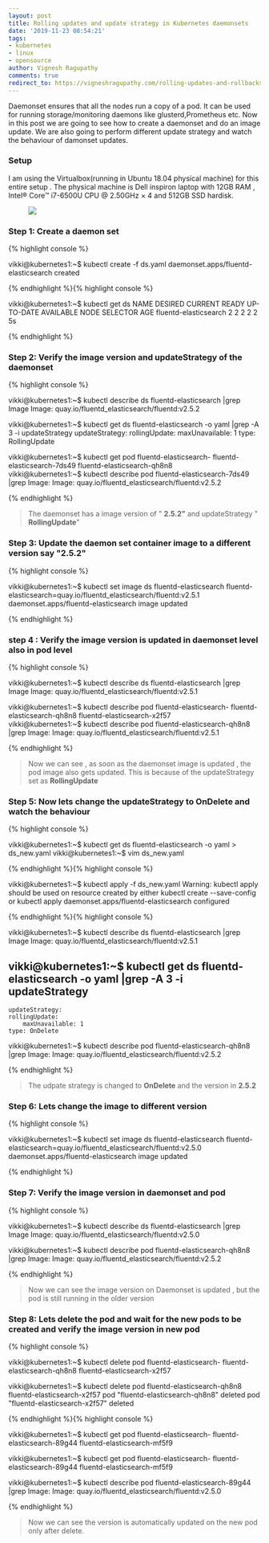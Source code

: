 ```yaml
---
layout: post
title: Rolling updates and update strategy in Kubernetes daemonsets
date: '2019-11-23 08:54:21'
tags:
- kubernetes
- linux
- opensource
author: Vignesh Ragupathy
comments: true
redirect_to: https://vigneshragupathy.com/rolling-updates-and-rollbacks-in-kubernetes/
---
```

Daemonset ensures that all the nodes run a copy of a pod. It can be used for running storage/monitoring daemons like glusterd,Prometheus etc. Now in this post we are going to see how to create a daemonset and do an image update. We are also going to perform different update strategy and watch the behaviour of damonset updates.

### **Setup**

I am using the Virtualbox(running in Ubuntu 18.04 physical machine) for this entire setup . The physical machine is Dell inspiron laptop with 12GB RAM , Intel® Core™ i7-6500U CPU @ 2.50GHz × 4 and 512GB SSD hardisk.

<!--kg-card-begin: image--><figure class="kg-card kg-image-card"><img src="/content/images/2019/11/Screenshot-from-2019-11-23-11-56-54-1.png" class="kg-image"></figure><!--kg-card-end: image-->
### Step 1: Create a daemon set 
{% highlight console %}

vikki@kubernetes1:~$ kubectl create -f ds.yaml 
daemonset.apps/fluentd-elasticsearch created

{% endhighlight %}<!--kg-card-begin: html--><script src="https://gist.github.com/vigneshragupathy/467337d30e6018fae4d33af6d762f36d.js"></script><!--kg-card-end: html-->{% highlight console %}

vikki@kubernetes1:~$ kubectl get ds
NAME DESIRED CURRENT READY UP-TO-DATE AVAILABLE NODE SELECTOR AGE
fluentd-elasticsearch 2 2 2 2 2 <none> 5s

{% endhighlight %}
### Step 2: Verify the image version and updateStrategy of the daemonset
{% highlight console %}

vikki@kubernetes1:~$ kubectl describe ds fluentd-elasticsearch |grep Image
    Image: quay.io/fluentd_elasticsearch/fluentd:v2.5.2

vikki@kubernetes1:~$ kubectl get ds fluentd-elasticsearch -o yaml |grep -A 3 -i updateStrategy
    updateStrategy:
    rollingUpdate:
        maxUnavailable: 1
    type: RollingUpdate

vikki@kubernetes1:~$ kubectl get pod fluentd-elasticsearch-
fluentd-elasticsearch-7ds49 fluentd-elasticsearch-qh8n8  
vikki@kubernetes1:~$ kubectl describe pod fluentd-elasticsearch-7ds49 |grep Image:
    Image: quay.io/fluentd_elasticsearch/fluentd:v2.5.2
    

{% endhighlight %}

> The daemonset has a image version of " **2.5.2"** and updateStrategy " **RollingUpdate**"

### Step 3: Update the daemon set container image to a different version say "2.5.2" 
{% highlight console %}

vikki@kubernetes1:~$ kubectl set image ds fluentd-elasticsearch fluentd-elasticsearch=quay.io/fluentd_elasticsearch/fluentd:v2.5.1
daemonset.apps/fluentd-elasticsearch image updated

{% endhighlight %}
### step 4 : Verify the image version is updated in daemonset level also in pod level
{% highlight console %}

vikki@kubernetes1:~$ kubectl describe ds fluentd-elasticsearch |grep Image
    Image: quay.io/fluentd_elasticsearch/fluentd:v2.5.1

vikki@kubernetes1:~$ kubectl describe pod fluentd-elasticsearch-
fluentd-elasticsearch-qh8n8 fluentd-elasticsearch-x2f57  
vikki@kubernetes1:~$ kubectl describe pod fluentd-elasticsearch-qh8n8 |grep Image:
    Image: quay.io/fluentd_elasticsearch/fluentd:v2.5.1

{% endhighlight %}

> Now we can see , as soon as the daemonset image is updated , the pod image also gets updated. This is because of the updateStrategy set as **RollingUpdate**

### Step 5: Now lets change the updateStrategy to OnDelete and watch the behaviour
{% highlight console %}

vikki@kubernetes1:~$ kubectl get ds fluentd-elasticsearch -o yaml > ds_new.yaml 
vikki@kubernetes1:~$ vim ds_new.yaml 
    
    
    

{% endhighlight %}<!--kg-card-begin: html--><script src="https://gist.github.com/vigneshragupathy/573453ca14d2e79e02f3cfe6c7a3ef20.js"></script><!--kg-card-end: html-->{% highlight console %}

vikki@kubernetes1:~$ kubectl apply -f ds_new.yaml 
Warning: kubectl apply should be used on resource created by either kubectl create --save-config or kubectl apply
daemonset.apps/fluentd-elasticsearch configured

{% endhighlight %}{% highlight console %}

vikki@kubernetes1:~$ kubectl describe ds fluentd-elasticsearch |grep Image
    Image: quay.io/fluentd_elasticsearch/fluentd:v2.5.1

vikki@kubernetes1:~$ kubectl get ds fluentd-elasticsearch -o yaml |grep -A 3 -i updateStrategy
--
    updateStrategy:
    rollingUpdate:
        maxUnavailable: 1
    type: OnDelete

vikki@kubernetes1:~$ kubectl describe pod fluentd-elasticsearch-qh8n8 |grep Image:
    Image: quay.io/fluentd_elasticsearch/fluentd:v2.5.2
    

{% endhighlight %}

> The udpate strategy is changed to **OnDelete** and the version in **2.5.2**

### Step 6: Lets change the image to different version
{% highlight console %}

vikki@kubernetes1:~$ kubectl set image ds fluentd-elasticsearch fluentd-elasticsearch=quay.io/fluentd_elasticsearch/fluentd:v2.5.0
daemonset.apps/fluentd-elasticsearch image updated

{% endhighlight %}
### Step 7: Verify the image version in daemonset and pod
{% highlight console %}

vikki@kubernetes1:~$ kubectl describe ds fluentd-elasticsearch |grep Image
    Image: quay.io/fluentd_elasticsearch/fluentd:v2.5.0

vikki@kubernetes1:~$ kubectl describe pod fluentd-elasticsearch-qh8n8 |grep Image:
    Image: quay.io/fluentd_elasticsearch/fluentd:v2.5.2

{% endhighlight %}

> Now we can see the image version on Daemonset is updated , but the pod is still running in the older version

### Step 8: Lets delete the pod and wait for the new pods to be created and verify the image version in new pod
{% highlight console %}

vikki@kubernetes1:~$ kubectl delete pod fluentd-elasticsearch-
fluentd-elasticsearch-qh8n8 fluentd-elasticsearch-x2f57  

vikki@kubernetes1:~$ kubectl delete pod fluentd-elasticsearch-qh8n8 fluentd-elasticsearch-x2f57
pod "fluentd-elasticsearch-qh8n8" deleted
pod "fluentd-elasticsearch-x2f57" deleted

{% endhighlight %}{% highlight console %}

vikki@kubernetes1:~$ kubectl get pod fluentd-elasticsearch-
fluentd-elasticsearch-89g44 fluentd-elasticsearch-mf5f9  

vikki@kubernetes1:~$ kubectl get pod fluentd-elasticsearch-
fluentd-elasticsearch-89g44 fluentd-elasticsearch-mf5f9  

vikki@kubernetes1:~$ kubectl describe pod fluentd-elasticsearch-89g44 |grep Image:
    Image: quay.io/fluentd_elasticsearch/fluentd:v2.5.0

{% endhighlight %}

> Now we can see the version is automatically updated on the new pod only after delete.

